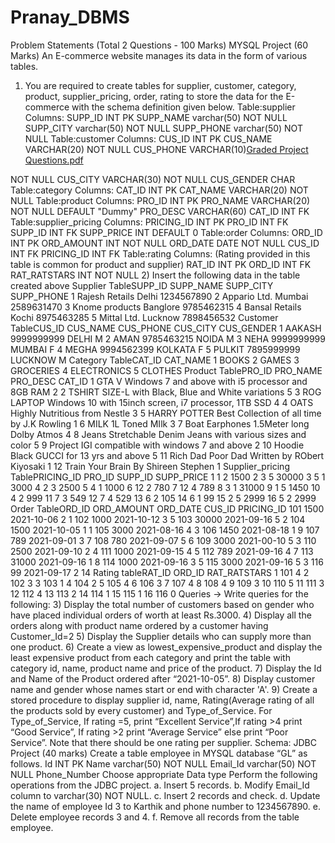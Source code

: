 # Pranay_DBMS

Problem Statements (Total 2 Questions - 100 Marks)
MYSQL Project (60 Marks)
An E-commerce website manages its data in the form of various tables.
1) You are required to create tables for supplier, customer, category, product, supplier_pricing, order, rating to store the
data for the E-commerce with the schema definition given below.
Table:supplier
Columns:
SUPP_ID INT PK
SUPP_NAME varchar(50)
NOT NULL
SUPP_CITY varchar(50)
NOT NULL
SUPP_PHONE varchar(50)
NOT NULL
Table:customer
Columns:
CUS_ID INT PK
CUS_NAME VARCHAR(20)
NOT NULL
CUS_PHONE VARCHAR(10)[Graded Project Questions.pdf](https://github.com/pranay260402/Pranay_DBMS/files/14632659/Graded.Project.Questions.pdf)

NOT NULL
CUS_CITY VARCHAR(30)
NOT NULL
CUS_GENDER CHAR
Table:category
Columns:
CAT_ID INT PK
CAT_NAME VARCHAR(20)
NOT NULL
Table:product
Columns:
PRO_ID INT PK
PRO_NAME VARCHAR(20)
NOT NULL
DEFAULT
"Dummy"
PRO_DESC VARCHAR(60)
CAT_ID INT FK
Table:supplier_pricing
Columns:
PRICING_ID INT PK
PRO_ID INT FK
SUPP_ID INT FK
SUPP_PRICE INT
DEFAULT 0
Table:order
Columns:
ORD_ID INT PK
ORD_AMOUNT INT
NOT NULL
ORD_DATE DATE
NOT NULL
CUS_ID INT FK
PRICING_ID INT FK
Table:rating
Columns: (Rating provided in this table is common for product and supplier)
RAT_ID INT PK
ORD_ID INT FK
RAT_RATSTARS INT
NOT NULL
2) Insert the following data in the table created above
Supplier TableSUPP_ID SUPP_NAME SUPP_CITY SUPP_PHONE
1 Rajesh Retails Delhi 1234567890
2 Appario Ltd. Mumbai 2589631470
3 Knome products Banglore 9785462315
4 Bansal Retails Kochi 8975463285
5 Mittal Ltd. Lucknow 7898456532
Customer TableCUS_ID CUS_NAME CUS_PHONE CUS_CITY CUS_GENDER
1 AAKASH 9999999999 DELHI M
2 AMAN 9785463215 NOIDA M
3 NEHA 9999999999 MUMBAI F
4 MEGHA 9994562399 KOLKATA F
5 PULKIT 7895999999 LUCKNOW M
Category TableCAT_ID CAT_NAME
1 BOOKS
2 GAMES
3 GROCERIES
4 ELECTRONICS
5 CLOTHES
Product TablePRO_ID PRO_NAME PRO_DESC CAT_ID
1 GTA V Windows 7 and above with i5 processor and 8GB RAM 2
2 TSHIRT SIZE-L with Black, Blue and White variations 5
3 ROG LAPTOP Windows 10 with 15inch screen, i7 processor, 1TB SSD 4
4 OATS Highly Nutritious from Nestle 3
5 HARRY POTTER Best Collection of all time by J.K Rowling 1
6 MILK 1L Toned MIlk 3
7 Boat Earphones 1.5Meter long Dolby Atmos 4
8 Jeans Stretchable Denim Jeans with various sizes and color 5
9 Project IGI compatible with windows 7 and above 2
10 Hoodie Black GUCCI for 13 yrs and above 5
11 Rich Dad Poor Dad Written by RObert Kiyosaki 1
12 Train Your Brain By Shireen Stephen 1
Supplier_pricing TablePRICING_ID PRO_ID SUPP_ID SUPP_PRICE
1 1 2 1500
2 3 5 30000
3 5 1 3000
4 2 3 2500
5 4 1 1000
6 12 2 780
7 12 4 789
8 3 1 31000
9 1 5 1450
10 4 2 999
11 7 3 549
12 7 4 529
13 6 2 105
14 6 1 99
15 2 5 2999
16 5 2 2999
Order TableORD_ID ORD_AMOUNT ORD_DATE CUS_ID PRICING_ID
101 1500 2021-10-06 2 1
102 1000 2021-10-12 3 5
103 30000 2021-09-16 5 2
104 1500 2021-10-05 1 1
105 3000 2021-08-16 4 3
106 1450 2021-08-18 1 9
107 789 2021-09-01 3 7
108 780 2021-09-07 5 6
109 3000 2021-00-10 5 3
110 2500 2021-09-10 2 4
111 1000 2021-09-15 4 5
112 789 2021-09-16 4 7
113 31000 2021-09-16 1 8
114 1000 2021-09-16 3 5
115 3000 2021-09-16 5 3
116 99 2021-09-17 2 14
Rating tableRAT_ID ORD_ID RAT_RATSTARS
1 101 4
2 102 3
3 103 1
4 104 2
5 105 4
6 106 3
7 107 4
8 108 4
9 109 3
10 110 5
11 111 3
12 112 4
13 113 2
14 114 1
15 115 1
16 116 0
Queries →
Write queries for the following:
3) Display the total number of customers based on gender who have placed individual orders of worth at least Rs.3000.
4) Display all the orders along with product name ordered by a customer having Customer_Id=2
5) Display the Supplier details who can supply more than one product.
6) Create a view as lowest_expensive_product and display the least expensive product from each category and print the table
with category id, name, product name and price of the product.
7) Display the Id and Name of the Product ordered after “2021-10-05”.
8) Display customer name and gender whose names start or end with character 'A'.
9) Create a stored procedure to display supplier id, name, Rating(Average rating of all the products sold by every customer) and
Type_of_Service. For Type_of_Service, If rating =5, print “Excellent Service”,If rating >4 print “Good Service”, If rating >2 print
“Average Service” else print “Poor Service”. Note that there should be one rating per supplier.
Schema:
JDBC Project (40 marks)
Create a table employee in MYSQL database “GL” as follows.
Id INT PK
Name varchar(50) NOT NULL
Email_Id varchar(50)
NOT NULL
Phone_Number Choose appropriate Data type
Perform the following operations from the JDBC project.
a. Insert 5 records.
b. Modify Email_Id column to varchar(30) NOT NULL.
c. Insert 2 records and check.
d. Update the name of employee Id 3 to Karthik and phone number to 1234567890.
e. Delete employee records 3 and 4.
f. Remove all records from the table employee.
